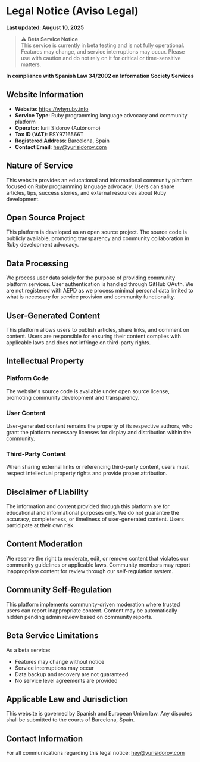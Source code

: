 # Legal Notice (Aviso Legal)

**Last updated: August 10, 2025**

> ⚠️ **Beta Service Notice**  
> This service is currently in beta testing and is not fully operational. Features may change, and service interruptions may occur. Please use with caution and do not rely on it for critical or time-sensitive matters.

**In compliance with Spanish Law 34/2002 on Information Society Services**

## Website Information

- **Website**: https://whyruby.info
- **Service Type**: Ruby programming language advocacy and community platform
- **Operator**: Iurii Sidorov (Autónomo)
- **Tax ID (VAT)**: ESY9716566T
- **Registered Address**: Barcelona, Spain
- **Contact Email**: hey@yurisidorov.com

## Nature of Service

This website provides an educational and informational community platform focused on Ruby programming language advocacy. Users can share articles, tips, success stories, and external resources about Ruby development.

## Open Source Project

This platform is developed as an open source project. The source code is publicly available, promoting transparency and community collaboration in Ruby development advocacy.

## Data Processing

We process user data solely for the purpose of providing community platform services. User authentication is handled through GitHub OAuth. We are not registered with AEPD as we process minimal personal data limited to what is necessary for service provision and community functionality.

## User-Generated Content

This platform allows users to publish articles, share links, and comment on content. Users are responsible for ensuring their content complies with applicable laws and does not infringe on third-party rights.

## Intellectual Property

### Platform Code
The website's source code is available under open source license, promoting community development and transparency.

### User Content
User-generated content remains the property of its respective authors, who grant the platform necessary licenses for display and distribution within the community.

### Third-Party Content
When sharing external links or referencing third-party content, users must respect intellectual property rights and provide proper attribution.

## Disclaimer of Liability

The information and content provided through this platform are for educational and informational purposes only. We do not guarantee the accuracy, completeness, or timeliness of user-generated content. Users participate at their own risk.

## Content Moderation

We reserve the right to moderate, edit, or remove content that violates our community guidelines or applicable laws. Community members may report inappropriate content for review through our self-regulation system.

## Community Self-Regulation

This platform implements community-driven moderation where trusted users can report inappropriate content. Content may be automatically hidden pending admin review based on community reports.

## Beta Service Limitations

As a beta service:
- Features may change without notice
- Service interruptions may occur
- Data backup and recovery are not guaranteed
- No service level agreements are provided

## Applicable Law and Jurisdiction

This website is governed by Spanish and European Union law. Any disputes shall be submitted to the courts of Barcelona, Spain.

## Contact Information

For all communications regarding this legal notice: hey@yurisidorov.com
